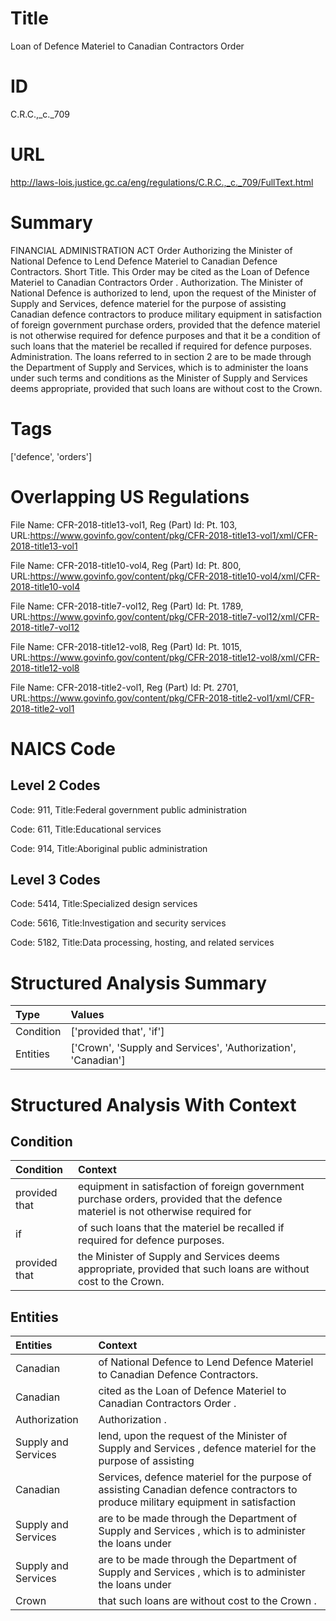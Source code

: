 # Title
Loan of Defence Materiel to Canadian Contractors Order


# ID
C.R.C.,_c._709

# URL
http://laws-lois.justice.gc.ca/eng/regulations/C.R.C.,_c._709/FullText.html


# Summary
FINANCIAL ADMINISTRATION ACT Order Authorizing the Minister of National Defence to Lend Defence Materiel to Canadian Defence Contractors.
Short Title.
This Order may be cited as the  Loan of Defence Materiel to Canadian Contractors Order .
Authorization.
The Minister of National Defence is authorized to lend, upon the request of the Minister of Supply and Services, defence materiel for the purpose of assisting Canadian defence contractors to produce military equipment in satisfaction of foreign government purchase orders, provided that the defence materiel is not otherwise required for defence purposes and that it be a condition of such loans that the materiel be recalled if required for defence purposes.
Administration.
The loans referred to in section 2 are to be made through the Department of Supply and Services, which is to administer the loans under such terms and conditions as the Minister of Supply and Services deems appropriate, provided that such loans are without cost to the Crown.


# Tags
['defence', 'orders']


# Overlapping US Regulations
File Name: CFR-2018-title13-vol1, Reg (Part) Id: Pt. 103, URL:https://www.govinfo.gov/content/pkg/CFR-2018-title13-vol1/xml/CFR-2018-title13-vol1

File Name: CFR-2018-title10-vol4, Reg (Part) Id: Pt. 800, URL:https://www.govinfo.gov/content/pkg/CFR-2018-title10-vol4/xml/CFR-2018-title10-vol4

File Name: CFR-2018-title7-vol12, Reg (Part) Id: Pt. 1789, URL:https://www.govinfo.gov/content/pkg/CFR-2018-title7-vol12/xml/CFR-2018-title7-vol12

File Name: CFR-2018-title12-vol8, Reg (Part) Id: Pt. 1015, URL:https://www.govinfo.gov/content/pkg/CFR-2018-title12-vol8/xml/CFR-2018-title12-vol8

File Name: CFR-2018-title2-vol1, Reg (Part) Id: Pt. 2701, URL:https://www.govinfo.gov/content/pkg/CFR-2018-title2-vol1/xml/CFR-2018-title2-vol1




# NAICS Code
## Level 2 Codes
Code: 911, Title:Federal government public administration

Code: 611, Title:Educational services

Code: 914, Title:Aboriginal public administration




## Level 3 Codes
Code: 5414, Title:Specialized design services

Code: 5616, Title:Investigation and security services

Code: 5182, Title:Data processing, hosting, and related services







# Structured Analysis Summary
| Type      | Values                                                        |
|:----------|:--------------------------------------------------------------|
| Condition | ['provided that', 'if']                                       |
| Entities  | ['Crown', 'Supply and Services', 'Authorization', 'Canadian'] |


# Structured Analysis With Context
 


## Condition
| Condition     | Context                                                                                                                           |
|:--------------|:----------------------------------------------------------------------------------------------------------------------------------|
| provided that | equipment in satisfaction of foreign government purchase orders, provided that the defence materiel is not otherwise required for |
| if            | of such loans that the materiel be recalled if  required for defence purposes.                                                    |
| provided that | the Minister of Supply and Services deems appropriate, provided that  such loans are without cost to the Crown.                   |


## Entities
| Entities            | Context                                                                                                                            |
|:--------------------|:-----------------------------------------------------------------------------------------------------------------------------------|
| Canadian            | of National Defence to Lend Defence Materiel to Canadian  Defence Contractors.                                                     |
| Canadian            | cited as the Loan of Defence Materiel to Canadian  Contractors Order .                                                             |
| Authorization       | Authorization .                                                                                                                    |
| Supply and Services | lend, upon the request of the Minister of Supply and Services , defence materiel for the purpose of assisting                      |
| Canadian            | Services, defence materiel for the purpose of assisting Canadian defence contractors to produce military equipment in satisfaction |
| Supply and Services | are to be made through the Department of Supply and Services , which is to administer the loans under                              |
| Supply and Services | are to be made through the Department of Supply and Services , which is to administer the loans under                              |
| Crown               | that such loans are without cost to the Crown .                                                                                    |


